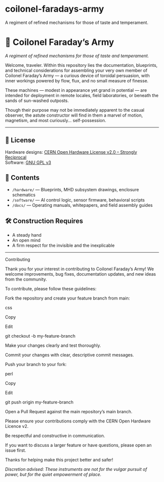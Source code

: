 # coilonel-faradays-army
A regiment of refined mechanisms for those of taste and temperament.

# 🧲 Coilonel Faraday’s Army

_A regiment of refined mechanisms for those of taste and temperament._

Welcome, traveler. Within this repository lies the documentation, blueprints, and technical considerations for assembling your very own member of Coilonel Faraday’s Army — a curious device of toroidal persuasion, with inner workings powered by flow, flux, and no small measure of finesse.

These machines — modest in appearance yet grand in potential — are intended for deployment in remote locales, field laboratories, or beneath the sands of sun-washed outposts.

Though their purpose may not be immediately apparent to the casual observer, the astute constructor will find in them a marvel of motion, magnetism, and most curiously... self-possession.

---

## 📜 License

Hardware designs: [CERN Open Hardware License v2.0 – Strongly Reciprocal](./LICENSE-CERN-OHL-S-v2.txt)  
Software: [GNU GPL v3](./software/LICENSE-GPLv3.txt)

## 🧰 Contents

- `/hardware/` — Blueprints, MHD subsystem drawings, enclosure schematics  
- `/software/` — AI control logic, sensor firmware, behavioral scripts  
- `/docs/` — Operating manuals, whitepapers, and field assembly guides  

## 🛠️ Construction Requires

- A steady hand  
- An open mind  
- A firm respect for the invisible and the inexplicable

---

Contributing


Thank you for your interest in contributing to Coilonel Faraday’s Army! We welcome improvements, bug fixes, documentation updates, and new ideas from the community.

To contribute, please follow these guidelines:

Fork the repository and create your feature branch from main:

css

Copy

Edit

git checkout -b my-feature-branch

Make your changes clearly and test thoroughly.


Commit your changes with clear, descriptive commit messages.

Push your branch to your fork:


perl

Copy

Edit

git push origin my-feature-branch

Open a Pull Request against the main repository’s main branch.


Please ensure your contributions comply with the CERN Open Hardware Licence v2.

Be respectful and constructive in communication.

If you want to discuss a larger feature or have questions, please open an issue first.

Thanks for helping make this project better and safer!

_Discretion advised: These instruments are not for the vulgar pursuit of power, but for the quiet empowerment of place._

